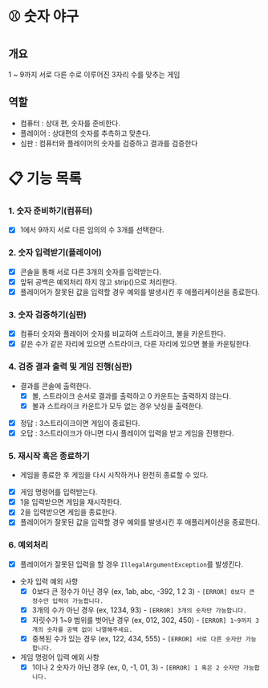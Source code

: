# ⚾ 숫자 야구

## 개요

1 ~ 9까지 서로 다른 수로 이루어진 3자리 수를 맞추는 게임

## 역할

- 컴퓨터 : 상대 편, 숫자를 준비한다.
- 플레이어 : 상대편의 숫자를 추측하고 맞춘다.
- 심판 : 컴퓨터와 플레이어의 숫자를 검증하고 결과를 검증한다

# 📋 기능 목록

### 1. 숫자 준비하기(컴퓨터)

- [x] 1에서 9까지 서로 다른 임의의 수 3개를 선택한다.

### 2. 숫자 입력받기(플레이어)

- [x] 콘솔을 통해 서로 다른 3개의 숫자를 입력받는다.
- [x] 앞뒤 공백은 예외처리 하지 않고 strip()으로 처리한다.
- [x] 플레이어가 잘못된 값을 입력할 경우 예외를 발생시킨 후 애플리케이션을 종료한다.

### 3. 숫자 검증하기(심판)

- [x] 컴퓨터 숫자와 플레이어 숫자를 비교하여 스트라이크, 볼을 카운트한다.
- [x] 같은 수가 같은 자리에 있으면 스트라이크, 다른 자리에 있으면 볼을 카운팅한다.

### 4. 검증 결과 출력 및 게임 진행(심판)

- 결과를 콘솔에 출력한다.
    - [x] 볼, 스트라이크 순서로 결과를 출력하고 0 카운트는 출력하지 않는다.
    - [x] 볼과 스트라이크 카운트가 모두 없는 경우 낫싱을 출력한다.
- [x] 정답 : 3스트라이크이면 게임이 종료된다.
- [x] 오답 : 3스트라이크가 아니면 다시 플레이어 입력을 받고 게임을 진행한다.

### 5. 재시작 혹은 종료하기

- 게임을 종료한 후 게임을 다시 시작하거나 완전히 종료할 수 있다.
- [x] 게임 명령어를 입력받는다.
- [x] 1을 입력받으면 게임을 재시작한다.
- [x] 2을 입력받으면 게임을 종료한다.
- [x] 플레이어가 잘못된 값을 입력할 경우 예외를 발생시킨 후 애플리케이션을 종료한다.

### 6. 예외처리

- [x] 플레이어가 잘못된 입력을 할 경우 `IllegalArgumentException`를 발생킨다.
- 숫자 입력 예외 사항
    - [x] 0보다 큰 정수가 아닌 경우 (ex, 1ab, abc, -392, 1 2 3) - `[ERROR] 0보다 큰 정수만 입력이 가능합니다.`
    - [x] 3개의 수가 아닌 경우 (ex, 1234, 93) -  `[ERROR] 3개의 숫자만 가능합니다.`
    - [x] 자릿수가 1~9 범위를 벗어난 경우 (ex, 012, 302, 450) - `[ERROR] 1~9까지 3개의 숫자를 공백 없이 나열해주세요.`
    - [x] 중복된 수가 있는 경우 (ex, 122, 434, 555) - `[ERROR] 서로 다른 숫자만 가능합니다.`
- 게임 명령어 입력 예외 사항
    - [x] 1이나 2 숫자가 아닌 경우 (ex, 0, -1, 01, 3) - `[ERROR] 1 혹은 2 숫자만 가능합니다.`